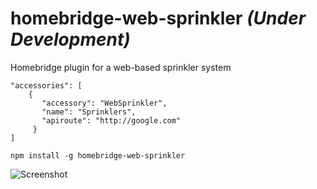 # homebridge-web-sprinkler _(Under Development)_
Homebridge plugin for a web-based sprinkler system

```
"accessories": [
    {
       "accessory": "WebSprinkler",
       "name": "Sprinklers",
       "apiroute": "http://google.com"
     }
]
```

`npm install -g homebridge-web-sprinkler`

![Screenshot](https://i.ibb.co/8jLn84c/IMG-7819.png)
